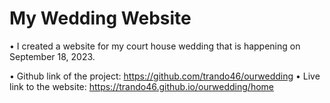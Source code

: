 # My Wedding Website

• I created a website for my court house wedding that is happening on September 18, 2023. 

• Github link of the project: https://github.com/trando46/ourwedding
• Live link to the website: https://trando46.github.io/ourwedding/home 